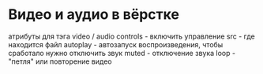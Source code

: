 # Видео и аудио в вёрстке
атрибуты для тэга video / audio
controls - включить управление
src - где находится файл
autoplay - автозапуск воспроизведения, чтобы сработало нужно отключить звук
muted - отключение звука
loop - "петля" или повторение видео
